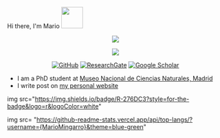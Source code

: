 
Hi there, I'm Mario <img src="https://media.giphy.com/media/12oufCB0MyZ1Go/giphy.gif" width="50">

<p align="center">
<img src="https://readme-typing-svg.herokuapp.com?font=monospace&color=cb6d51&size=30&center=true&vCenter=true&lines=PhD+Student;MNCN+CSIC">
</p>

<p align="center">
<img src="https://readme-typing-svg.herokuapp.com?font=monospace&color=00ffd2&size=25&center=true&vCenter=true&lines=Climate+Change;Protected+Areas;Butterflies">
</p>


<p align="center">
	<a href="https://github.com/MarioMingarro"><img src="https://img.shields.io/badge/GitHub-100000?style=for-the-badge&logo=github&logoColor=white" alt="GitHub"></a>
  <a href="https://www.researchgate.net/profile/Mario-Mingarro"><img src="https://img.shields.io/badge/-ResearchGate-555555?style=for-the-badge&logo=researchgate&logoColor=white" alt="ResearchGate"></a>
  <a href="https://scholar.google.es/citations?user=YmdLztkAAAAJ&hl=esmncn"><img src="https://img.shields.io/badge/-Google Scholar-555555?style=for-the-badge&logo=google-scholar&logoColor=white" alt="Google Scholar"></a>

 - I am a PhD student at [Museo Nacional de Ciencias Naturales, Madrid](https://www.mncn.csic.es/en)
 - I write post on [my personal website](https://mmingarro.netlify.app/post/) 
 
img src="https://img.shields.io/badge/R-276DC3?style=for-the-badge&logo=r&logoColor=white"
	
img src= "https://github-readme-stats.vercel.app/api/top-langs/?username={MarioMingarro}&theme=blue-green"
	
<!--
**MarioMingarro/MarioMingarro** is a ✨ _special_ ✨ repository because its `README.md` (this file) appears on your GitHub profile.

Here are some ideas to get you started:

- 🔭 I’m currently working on ...
- 🌱 I’m currently learning ...
- 👯 I’m looking to collaborate on ...
- 🤔 I’m looking for help with ...
- 💬 Ask me about ...
- 📫 How to reach me: ...
- 😄 Pronouns: ...
- ⚡ Fun fact: ...
-->
